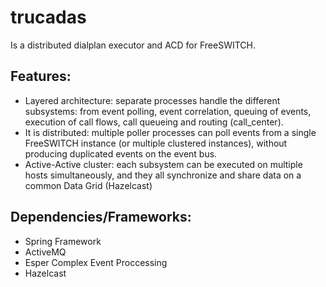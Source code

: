 trucadas
========
Is a distributed dialplan executor and ACD for FreeSWITCH.

Features:
---------
 * Layered architecture: separate processes handle the different subsystems: from event polling, event correlation, queuing of events, execution of call flows, call queueing and routing (call_center).
 * It is distributed: multiple poller processes can poll events from a single FreeSWITCH instance (or multiple clustered instances), without producing duplicated events on the event bus.
 * Active-Active cluster: each subsystem can be executed on multiple hosts simultaneously, and they all synchronize and share data on a common Data Grid (Hazelcast)

Dependencies/Frameworks:
------------------------
 * Spring Framework
 * ActiveMQ
 * Esper Complex Event Proccessing 
 * Hazelcast
